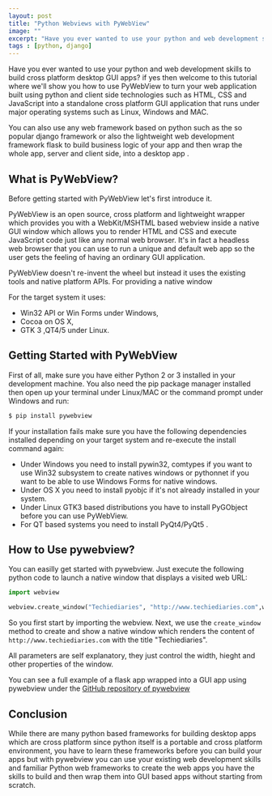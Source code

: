```yaml
---
layout: post
title: "Python Webviews with PyWebView"
image: ""
excerpt: "Have you ever wanted to use your python and web development skills to build cross platform desktop GUI apps? if yes then welcome to this tutorial where we'll show you how to use PyWebView to turn your web application built using python and client side technologies such as HTML, CSS and JavaScript into a standalone cross platform GUI application that runs under major operating systems such as Linux, Windows and MAC"
tags : [python, django]
---
```

 
Have you ever wanted to use your python and web development skills to build cross platform desktop GUI apps? if yes then welcome to this tutorial where we'll show you how to use PyWebView to turn your web application built using python and client side technologies such as HTML, CSS and JavaScript into a standalone cross platform GUI application that runs under major operating systems such as Linux, Windows and MAC.

You can also use any web framework based on python such as the so popular django framework or also the lightweight web development framework flask to build business logic of your app and then wrap the whole app, server and client side, into a desktop app .

## What is PyWebView?

Before getting started with PyWebView let's first introduce it. 

PyWebView is an open source, cross platform and lightweight wrapper which provides you with a WebKit/MSHTML based webview inside a native GUI window which allows you to render HTML and CSS and execute JavaScript code just like any normal web browser. It's in fact a headless web browser that you can use to run a unique and default web app so the user gets the feeling of having an ordinary GUI application.

PyWebView doesn't re-invent the wheel but instead it uses the existing tools and native platform APIs. For providing a native window

For the target system it uses:

- Win32 API or Win Forms under Windows,
- Cocoa on OS X,
- GTK 3 ,QT4/5 under Linux.

## Getting Started with PyWebView

First of all, make sure you have either Python 2 or 3 installed in your development machine. You also need the pip package manager installed then open up your terminal under Linux/MAC or the command prompt under Windows and run:

```bash
$ pip install pywebview
```

If your installation fails make sure you have the following dependencies installed depending on your target system and re-execute the install command again:

- Under Windows you need to install pywin32, comtypes if you want to use Win32 subsystem to create natives windows or pythonnet if you want to be able to use Windows Forms for native windows.
- Under OS X you need to install pyobjc if it's not already installed in your system.
- Under Linux GTK3 based distributions you have to install PyGObject before you can use PyWebView.
- For QT based systems you need to install PyQt4/PyQt5 .

## How to Use pywebview?

You can easilly get started with pywebview. Just execute the following python code to launch a native window that displays a visited web URL:

```py
import webview

webview.create_window("Techiediaries", "http://www.techiediaries.com",width=800, height=600, resizable=True, fullscreen=False) 
```

So you first start by importing the webview. Next, we use the `create_window` method to create and show  a native window which renders the content of `http://www.techiediaries.com`  with the title "Techiediaries".

All parameters are self explanatory, they just control the width, hieght and other properties of the window.

You can see a full example of a flask app wrapped into a GUI app using pywebview under the  [GitHub repository of pywebview](https://github.com/r0x0r/pywebview/tree/master/examples/flask_app)

## Conclusion

While there are many python based frameworks for building desktop apps which are cross platform since python itself is a portable and cross platform environment, you have to learn these frameworks before you can build your apps but with pywebview you can use your existing web development skills and familiar Python web frameworks to create the web apps you have the skills to build and then wrap them into GUI based apps without starting from scratch.
